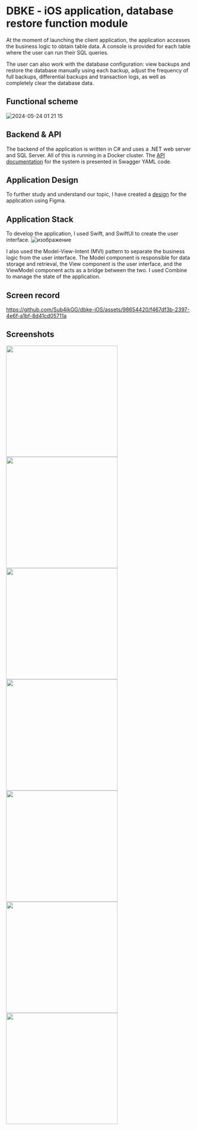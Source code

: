 # DBKE - iOS application, database restore function module
At the moment of launching the client application, the application accesses the business logic to obtain table data. A console is provided for each table where the user can run their SQL queries. 

The user can also work with the database configuration: view backups and restore the database manually using each backup, adjust the frequency of full backups, differential backups and transaction logs, as well as completely clear the database data.

## Functional scheme
![2024-05-24 01 21 15](https://github.com/Sub4ikGG/dbke-iOS/assets/98654420/8f2ba122-5a18-451c-b05d-a32b6ec3f6fd)

## Backend & API
The backend of the application is written in C# and uses a .NET web server and SQL Server. All of this is running in a Docker cluster. The [API documentation](https://hatebin.com/mgcyqqdejl) for the system is presented in Swagger YAML code.

## Application Design
To further study and understand our topic, I have created a [design](https://www.figma.com/design/tMuHSXWpR1gbkzCilentZp/DBKE?node-id=0-1&t=2LBdNKzi2HBFGHNi-1) for the application using Figma.

## Application Stack
To develop the application, I used Swift, and SwiftUI to create the user interface. 
![изображение](https://github.com/Sub4ikGG/dbke-iOS/assets/98654420/af095a4f-2ba9-4d25-9222-01b1941750b6)

I also used the Model-View-Intent (MVI) pattern to separate the business logic from the user interface. The Model component is responsible for data storage and retrieval, the View component is the user interface, and the ViewModel component acts as a bridge between the two. 
I used Combine to manage the state of the application.

## Screen record
https://github.com/Sub4ikGG/dbke-iOS/assets/98654420/f467df3b-2397-4e6f-a1bf-8d41cd05711a

## Screenshots
<img src="https://github.com/Sub4ikGG/dbke-iOS/assets/98654420/d5206230-791a-4f26-84f1-2ee1fd84cb2d" width="300">
<img src="https://github.com/Sub4ikGG/dbke-iOS/assets/98654420/8195625d-f92b-41d4-bb63-5da208a95639" width="300">
<img src="https://github.com/Sub4ikGG/dbke-iOS/assets/98654420/7d17f7df-231f-4a59-9839-3d85b6451fcb" width="300">
<img src="https://github.com/Sub4ikGG/dbke-iOS/assets/98654420/2ed6c996-2324-436f-85c2-ef302bcead46" width="300">
<img src="https://github.com/Sub4ikGG/dbke-iOS/assets/98654420/714c6aa1-5798-4de9-887c-b09bfccc5959" width="300">
<img src="https://github.com/Sub4ikGG/dbke-iOS/assets/98654420/c470801d-25ad-49df-9c0a-b66c94571c0e" width="300">
<img src="https://github.com/Sub4ikGG/dbke-iOS/assets/98654420/a39bab46-f8ad-4095-b880-f67a09245153" width="300">

